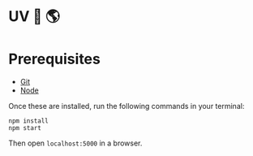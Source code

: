 # UV 👋 🌎

# Prerequisites

- [Git](https://git-scm.com/)
- [Node](https://nodejs.org/)

Once these are installed, run the following commands in your terminal:

```
npm install
npm start
```

Then open `localhost:5000` in a browser.